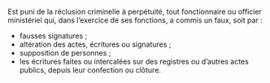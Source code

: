 Est puni de la réclusion criminelle à perpétuité, tout fonctionnaire ou officier ministériel qui, dans l’exercice de ses fonctions, a commis un faux, soit par :
- fausses signatures ;
- altération des actes, écritures ou signatures ;
- supposition de personnes ;
- les écritures faites ou intercalées sur des registres ou d’autres actes publics, depuis leur confection ou clôture.